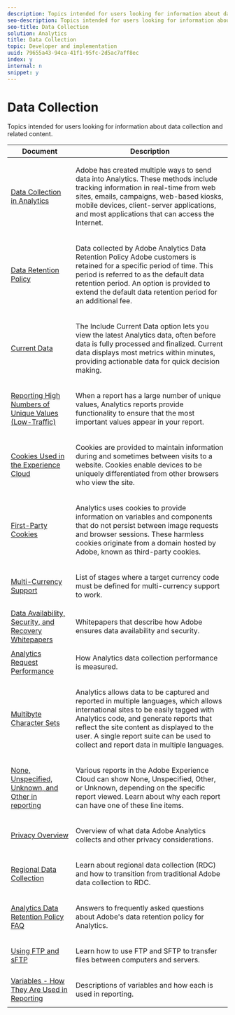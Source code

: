 ```yaml
---
description: Topics intended for users looking for information about data collection and related content.
seo-description: Topics intended for users looking for information about data collection and related content.
seo-title: Data Collection
solution: Analytics
title: Data Collection
topic: Developer and implementation
uuid: 79655a43-94ca-41f1-95fc-2d5ac7aff8ec
index: y
internal: n
snippet: y
---
```


# Data Collection

Topics intended for users looking for information about data collection and related content.

<table id="table_2F4F5A4FDE094854BDF799D8F9936479"> 
 <thead> 
  <tr> 
   <th colname="col1" class="entry"> Document </th> 
   <th colname="col2" class="entry"> Description </th> 
  </tr>
 </thead>
 <tbody> 
  <tr> 
   <td colname="col1"><a href="../data-collection/usecase-sending-data-to-sc.md#concept_FB8E8398CF9845E6842642361AEA03F8" format="dita" scope="local"> Data Collection in Analytics</a> </td> 
   <td colname="col2"> <p> Adobe has created multiple ways to send data into Analytics. These methods include tracking information in real-time from web sites, emails, campaigns, web-based kiosks, mobile devices, client-server applications, and most applications that can access the Internet. </p> </td> 
  </tr> 
  <tr> 
   <td colname="col1"><a href="../data-collection/data-retention.md#concept_874A1029CD324CEB8BE077F938365FDF" format="dita" scope="local"> Data Retention Policy</a> </td> 
   <td colname="col2"> <p>Data collected by Adobe Analytics Data Retention Policy Adobe customers is retained for a specific period of time. This period is referred to as the default data retention period. An option is provided to extend the default data retention period for an additional fee. </p> </td> 
  </tr> 
  <tr> 
   <td colname="col1"><a href="../data-collection/data-latency.md#concept_CE9BE9D801A44BF5AF5E8BD3E6CC65D3" format="dita" scope="local"> Current Data</a> </td> 
   <td colname="col2"> <p> The Include Current Data option lets you view the latest Analytics data, often before data is fully processed and finalized. Current data displays most metrics within minutes, providing actionable data for quick decision making. </p> </td> 
  </tr> 
  <tr> 
   <td colname="col1"><a href="../data-collection/metrics-uniques-high-numbers.md#concept_47F2BD3C1B70499CBE7A420392229563" format="dita" scope="local"> Reporting High Numbers of Unique Values (Low-Traffic)</a> </td> 
   <td colname="col2"> <p> When a report has a large number of unique values, Analytics reports provide functionality to ensure that the most important values appear in your report. </p> </td> 
  </tr> 
  <tr> 
   <td colname="col1"><a href="https://marketing.adobe.com/resources/help/en_US/whitepapers/cookies/" format="https" scope="external"> Cookies Used in the Experience Cloud</a> </td> 
   <td colname="col2"> <p> Cookies are provided to maintain information during and sometimes between visits to a website. Cookies enable devices to be uniquely differentiated from other browsers who view the site. </p> </td> 
  </tr> 
  <tr> 
   <td colname="col1"><a href="https://marketing.adobe.com/resources/help/en_US/whitepapers/first_party_cookies/fpcookies_overview.html" format="html" scope="external"> First-Party Cookies</a> </td> 
   <td colname="col2"> <p> Analytics uses cookies to provide information on variables and components that do not persist between image requests and browser sessions. These harmless cookies originate from a domain hosted by Adobe, known as third-party cookies. </p> </td> 
  </tr> 
  <tr> 
   <td colname="col1"><a href="https://marketing.adobe.com/resources/help/en_US/whitepapers/currency/" format="https" scope="external"> Multi-Currency Support</a> </td> 
   <td colname="col2"> <p> List of stages where a target currency code must be defined for multi-currency support to work. </p> </td> 
  </tr> 
  <tr> 
   <td colname="col1"><a href="../data-collection/data-collection-whitepapers.md#concept_B42C2AFAD0CA4E5E81C22176B3933F2F" format="dita" scope="local"> Data Availability, Security, and Recovery Whitepapers</a> </td> 
   <td colname="col2"> <p> Whitepapers that describe how Adobe ensures data availability and security. </p> </td> 
  </tr> 
  <tr> 
   <td colname="col1"><a href="https://marketing.adobe.com/resources/help/en_US/whitepapers/performance/" format="https" scope="external"> Analytics Request Performance</a> </td> 
   <td colname="col2"> <p> How Analytics data collection performance is measured. </p> </td> 
  </tr> 
  <tr> 
   <td colname="col1"><a href="https://marketing.adobe.com/resources/help/en_US/whitepapers/multibyte/" format="https" scope="external"> Multibyte Character Sets</a> </td> 
   <td colname="col2"> <p> Analytics allows data to be captured and reported in multiple languages, which allows international sites to be easily tagged with Analytics code, and generate reports that reflect the site content as displayed to the user. A single report suite can be used to collect and report data in multiple languages. </p> </td> 
  </tr> 
  <tr> 
   <td colname="col1"><a href="../data-collection/none-unspecified-unknown-other.md#concept_7D446429299643429D408A502A552D4D" format="dita" scope="local"> None, Unspecified, Unknown, and Other in reporting</a> </td> 
   <td colname="col2"> <p> Various reports in the Adobe Experience Cloud can show <span class="term"> None</span>, <span class="term"> Unspecified</span>, <span class="term"> Other</span>, or <span class="term"> Unknown</span>, depending on the specific report viewed. Learn about why each report can have one of these line items. </p> </td> 
  </tr> 
  <tr> 
   <td colname="col1"><a href="../data-collection/c-privacy-overview.md#concept_A9CFEAB11CD64DBD952F56A944353253" format="dita" scope="local"> Privacy Overview</a> </td> 
   <td colname="col2"> <p> Overview of what data Adobe Analytics collects and other privacy considerations. </p> </td> 
  </tr> 
  <tr> 
   <td colname="col1"><a href="https://marketing.adobe.com/resources/help/en_US/whitepapers/rdc/" format="https" scope="external"> Regional Data Collection</a> </td> 
   <td colname="col2"> <p> Learn about regional data collection (RDC) and how to transition from traditional Adobe data collection to RDC. </p> </td> 
  </tr> 
  <tr> 
   <td colname="col1"><a href="https://marketing.adobe.com/resources/help/en_US/analytics/whitepapers/data-retention-policy/adobe-analytics-data-retention-external-faq.pdf" format="https" scope="external"> Analytics Data Retention Policy FAQ</a> </td> 
   <td colname="col2"> <p>Answers to frequently asked questions about Adobe's data retention policy for Analytics. </p> </td> 
  </tr> 
  <tr> 
   <td colname="col1"><a href="https://marketing.adobe.com/resources/help/en_US/whitepapers/ftp/" format="https" scope="external"> Using FTP and sFTP</a> </td> 
   <td colname="col2"> <p> Learn how to use FTP and SFTP to transfer files between computers and servers. </p> </td> 
  </tr> 
  <tr> 
   <td colname="col1"><a href="../data-collection/variable-definitions.md#concept_D475520602B24701838F8E3F0E40C11C" format="dita" scope="local"> Variables - How They Are Used in Reporting</a> </td> 
   <td colname="col2"> <p> Descriptions of variables and how each is used in reporting. </p> </td> 
  </tr> 
 </tbody> 
</table>

